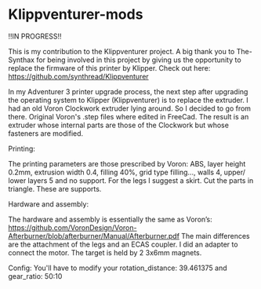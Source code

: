 # Klippventurer-mods
!!IN PROGRESS!!

This is my contribution to the Klippventurer project.
A big thank you to The-Synthax for being involved in this project by giving us the opportunity to replace the firmware of this printer by Klipper.
Check out here: https://github.com/synthread/Klippventurer

In my Adventurer 3 printer upgrade process, the next step after upgrading the operating system to Klipper (Klippventurer) is to replace the extruder.
I had an old Voron Clockwork extruder lying around.  So I decided to go from there.  Original Voron's .step files where edited in FreeCad.
The result is an extruder whose internal parts are those of the Clockwork but whose fasteners are modified.

Printing:

The printing parameters are those prescribed by Voron: ABS, layer height 0.2mm, extrusion width 0.4,
filling 40%, grid type filling..., walls 4, upper/ lower layers 5 and no support.
For the legs I suggest a skirt.  Cut the parts in triangle.  These are supports.

Hardware and assembly:

The hardware and assembly is essentially the same as Voron’s:
https://github.com/VoronDesign/Voron-Afterburner/blob/afterburner/Manual/Afterburner.pdf
The main differences are the attachment of the legs and an ECAS coupler.
I did an adapter to connect the motor.
The target is held by 2 3x6mm magnets. 

Config:
You'll have to modify your 
rotation_distance: 39.461375 and
gear_ratio: 50:10
